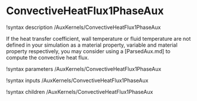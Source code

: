 # ConvectiveHeatFlux1PhaseAux

!syntax description /AuxKernels/ConvectiveHeatFlux1PhaseAux

If the heat transfer coefficient, wall temperature or fluid temperature are not defined in your simulation
as a  material property, variable and material property respectively, you may consider using
a [ParsedAux.md] to compute the convective heat flux.

!syntax parameters /AuxKernels/ConvectiveHeatFlux1PhaseAux

!syntax inputs /AuxKernels/ConvectiveHeatFlux1PhaseAux

!syntax children /AuxKernels/ConvectiveHeatFlux1PhaseAux
